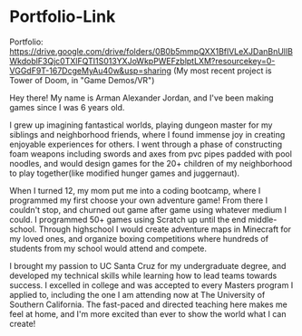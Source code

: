 # Portfolio-Link

Portfolio: https://drive.google.com/drive/folders/0B0b5mmpQXX1BflVLeXJDanBnUllBWkdoblF3Qjc0TXlFQTI1S013YXJoWkpPWEFzblptLXM?resourcekey=0-VGGdF9T-167DcgeMyAu40w&usp=sharing (My most recent project is Tower of Doom, in "Game Demos/VR")

Hey there! My name is Arman Alexander Jordan, and I've been making games since I was 6 years old.

I grew up imagining fantastical worlds, playing dungeon master for my siblings and neighborhood friends, where I found immense joy in creating enjoyable experiences for others. I went through a phase of constructing foam weapons including swords and axes from pvc pipes padded with pool noodles, and would design games for the 20+ children of my neighborhood to play together(like modified hunger games and juggernaut).

When I turned 12, my mom put me into a coding bootcamp, where I programmed my first choose your own adventure game! From there I couldn't stop, and churned out game after game using whatever medium I could. I programmed 50+ games using Scratch up until the end middle-school. Through highschool I would create adventure maps in Minecraft for my loved ones, and organize boxing competitions where hundreds of students from my school would attend and compete.

I brought my passion to UC Santa Cruz for my undergraduate degree, and developed my technical skills while learning how to lead teams towards success. I excelled in college and was accepted to every Masters program I applied to, including the one I am attending now at The University of Southern California. The fast-paced and directed teaching here makes me feel at home, and I'm more excited than ever to show the world what I can create!
